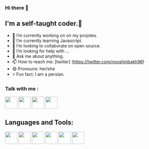 ### Hi there 👋

## I'm a self-taught coder.🌷




- 🔭 I’m currently working on on my projotes.
- 🌱 I’m currently learning  Javascript.
- 👯 I’m looking to collaborate on open source.
- 🤔 I’m looking for help with ...
- 💬 Ask me about anything.
- 📫 How to reach me: [twiiter] (https://twitter.com/nooshinbakh96) 
- 😄 Pronouns: her/she
- ⚡ Fun fact:  I am a persian.

### Talk with me :
<a href="https://www.linkedin.com/in/nooshin-bakhtiari-62378520b/"> <img src="https://svgshare.com/i/gVi.svg" width="40px" ></a>
<a href="https://twitter.com/nooshinbakh96/"> <img src="https://svgshare.com/i/gVj.svg" width="40px"></a>
<a href="https://myaccount.google.com/"> <img src="https://svgshare.com/i/gVu.svg" width="40px"></a>
<a href="https://t.me/itsnooshin_96"> <img src="https://svgshare.com/i/gVt.svg" width="40px"></a>


## Languages and Tools:
<a href="https://code.visualstudio.com/"> <img src="https://svgshare.com/i/gTp.svg" width="40px" ></a>
<a href="https://html.com/"> <img src="https://svgshare.com/i/gW4.svg" width="40px" ></a>
<a href="https://css-tricks.com/"> <img src="https://svgshare.com/i/gVd.svg" width="40px" ></a>
<a href="https://www.javascript.com/"> <img src="https://svgshare.com/i/gWF.svg" width="40px" ></a>
<a href="https://getbootstrap.com/"> <img src="https://svgshare.com/i/gVe.svg" width="40px" ></a>
<a href="https://github.com"> <img src="https://svgshare.com/i/gVT.svg" width="40px" ></a>
